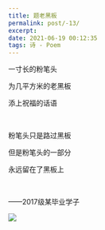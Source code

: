 ```yaml
---
title: 题老黑板
permalink: post/-13/
excerpt: 
date: 2021-06-19 00:12:35
tags: 诗 - Poem
---
```


一寸长的粉笔头

为几平方米的老黑板

添上祝福的话语

<br>

粉笔头只是路过黑板

但是粉笔头的一部分

永远留在了黑板上

<br>

——2017级某毕业学子

![](1.jpg)